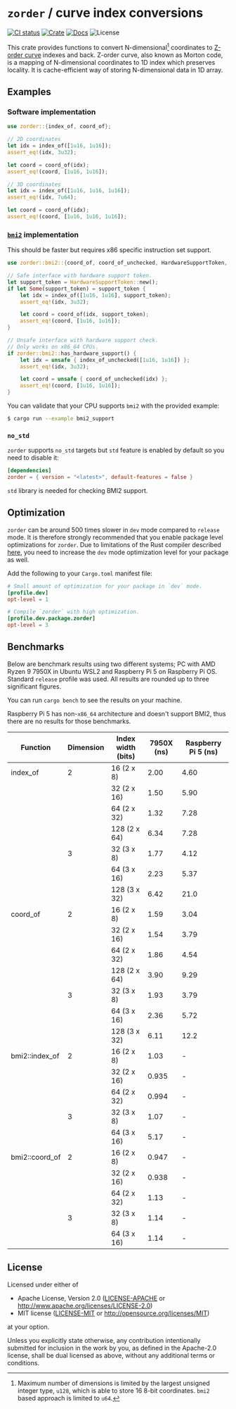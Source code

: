 # `zorder` / curve index conversions

[![CI status](https://github.com/kauppie/zorder/actions/workflows/rust.yml/badge.svg?branch=main)](https://github.com/kauppie/zorder/actions/workflows/rust.yml)
[![Crate](https://img.shields.io/crates/d/zorder?label=crates.io)](https://crates.io/crates/zorder)
[![Docs](https://img.shields.io/docsrs/zorder?label=docs.rs)](https://docs.rs/zorder/latest/zorder/)
![License](https://img.shields.io/crates/l/zorder)

This crate provides functions to convert N-dimensional[^1] coordinates to [Z-order curve](https://en.wikipedia.org/wiki/Z-order_curve) indexes and back. Z-order curve, also known as Morton code, is a mapping of N-dimensional coordinates to 1D index which preserves locality. It is cache-efficient way of storing N-dimensional data in 1D array.

[^1]: Maximum number of dimensions is limited by the largest unsigned integer type, `u128`, which is able to store 16 8-bit coordinates. `bmi2` based approach is limited to `u64`.

## Examples

### Software implementation

```rust
use zorder::{index_of, coord_of};

// 2D coordinates
let idx = index_of([1u16, 1u16]);
assert_eq!(idx, 3u32);

let coord = coord_of(idx);
assert_eq!(coord, [1u16, 1u16]);

// 3D coordinates
let idx = index_of([1u16, 1u16, 1u16]);
assert_eq!(idx, 7u64);

let coord = coord_of(idx);
assert_eq!(coord, [1u16, 1u16, 1u16]);
```

### [`bmi2`](https://en.wikipedia.org/wiki/X86_Bit_manipulation_instruction_set) implementation

This should be faster but requires x86 specific instruction set support.

```rust
use zorder::bmi2::{coord_of, coord_of_unchecked, HardwareSupportToken, index_of, index_of_unchecked};

// Safe interface with hardware support token.
let support_token = HardwareSupportToken::new();
if let Some(support_token) = support_token {
    let idx = index_of([1u16, 1u16], support_token);
    assert_eq!(idx, 3u32);

    let coord = coord_of(idx, support_token);
    assert_eq!(coord, [1u16, 1u16]);
}

// Unsafe interface with hardware support check.
// Only works on x86_64 CPUs.
if zorder::bmi2::has_hardware_support() {
    let idx = unsafe { index_of_unchecked([1u16, 1u16]) };
    assert_eq!(idx, 3u32);

    let coord = unsafe { coord_of_unchecked(idx) };
    assert_eq!(coord, [1u16, 1u16]);
}
```

You can validate that your CPU supports `bmi2` with the provided example:

```sh
$ cargo run --example bmi2_support
```

### `no_std`

`zorder` supports `no_std` targets but `std` feature is enabled by default so you need to disable it:

```toml
[dependencies]
zorder = { version = "<latest>", default-features = false }
```

`std` library is needed for checking BMI2 support.

## Optimization

`zorder` can be around 500 times slower in `dev` mode compared to `release` mode. It is therefore strongly recommended that you enable package level optimizations for `zorder`.
Due to limitations of the Rust compiler described [here](https://doc.rust-lang.org/cargo/reference/profiles.html#overrides-and-generics), you need to increase the `dev` mode optimization level for your package as well.

Add the following to your `Cargo.toml` manifest file:

```toml
# Small amount of optimization for your package in `dev` mode.
[profile.dev]
opt-level = 1

# Compile `zorder` with high optimization.
[profile.dev.package.zorder]
opt-level = 3
```

## Benchmarks

Below are benchmark results using two different systems; PC with AMD Ryzen 9 7950X in Ubuntu WSL2 and Raspberry Pi 5 on Raspberry Pi OS. Standard `release` profile was used. All results are rounded up to three significant figures.

You can run `cargo bench` to see the results on your machine.

Raspberry Pi 5 has non-`x86_64` architecture and doesn't support BMI2, thus there are no results for those benchmarks.

| Function       | Dimension | Index width (bits) | 7950X (ns) | Raspberry Pi 5 (ns) |
| -------------- | --------- | ------------------ | ---------- | ------------------- |
| index_of       | 2         | 16  (2 x 8)        | 2.00       | 4.60                |
|                |           | 32  (2 x 16)       | 1.50       | 5.90                |
|                |           | 64  (2 x 32)       | 1.32       | 7.28                |
|                |           | 128 (2 x 64)       | 6.34       | 7.28                |
|                | 3         | 32  (3 x 8)        | 1.77       | 4.12                |
|                |           | 64  (3 x 16)       | 2.23       | 5.37                |
|                |           | 128 (3 x 32)       | 6.42       | 21.0                |
| coord_of       | 2         | 16  (2 x 8)        | 1.59       | 3.04                |
|                |           | 32  (2 x 16)       | 1.54       | 3.79                |
|                |           | 64  (2 x 32)       | 1.86       | 4.54                |
|                |           | 128 (2 x 64)       | 3.90       | 9.29                |
|                | 3         | 32  (3 x 8)        | 1.93       | 3.79                |
|                |           | 64  (3 x 16)       | 2.36       | 5.72                |
|                |           | 128 (3 x 32)       | 6.11       | 12.2                |
| bmi2::index_of | 2         | 16  (2 x 8)        | 1.03       | -                   |
|                |           | 32  (2 x 16)       | 0.935      | -                   |
|                |           | 64  (2 x 32)       | 0.994      | -                   |
|                | 3         | 32  (3 x 8)        | 1.07       | -                   |
|                |           | 64  (3 x 16)       | 5.17       | -                   |
| bmi2::coord_of | 2         | 16  (2 x 8)        | 0.947      | -                   |
|                |           | 32  (2 x 16)       | 0.938      | -                   |
|                |           | 64  (2 x 32)       | 1.13       | -                   |
|                | 3         | 32  (3 x 8)        | 1.14       | -                   |
|                |           | 64  (3 x 16)       | 1.14       | -                   |

## License

Licensed under either of

- Apache License, Version 2.0
  ([LICENSE-APACHE](LICENSE-APACHE) or http://www.apache.org/licenses/LICENSE-2.0)
- MIT license
  ([LICENSE-MIT](LICENSE-MIT) or http://opensource.org/licenses/MIT)

at your option.

Unless you explicitly state otherwise, any contribution intentionally submitted
for inclusion in the work by you, as defined in the Apache-2.0 license, shall be
dual licensed as above, without any additional terms or conditions.

